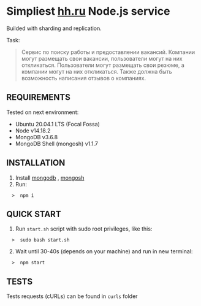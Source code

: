 Simpliest [hh.ru](https://hh.ru) Node.js service
=============================

Builded with sharding and replication.

Task:
> Сервис по поиску работы и предоставлении вакансий. Компании могут размещать свои вакансии, пользователи могут на них откликаться. Пользователи могут размещать свои резюме, а компании могут на них откликаться. Также должна быть возможность написания отзывов о компаниях.

REQUIREMENTS
------------
Tested on next environment:
- Ubuntu 20.04.1 LTS (Focal Fossa)
- Node v14.18.2
- MongoDB v3.6.8
- MongoDB Shell (mongosh) v1.1.7

INSTALLATION
------------
1. Install [mongodb](https://mongodb.com) , [mongosh](https://docs.mongodb.com/mongodb-shell/)
2. Run: 
```
  >  npm i
```

QUICK START
------------
1. Run `start.sh` script with sudo root privileges, like this:
```
  >  sudo bash start.sh
```
2. Wait until 30-40s (depends on your machine) and run in new terminal:
```
  >  npm start
```

TESTS
------------
Tests requests (cURLs) can be found in `curls` folder
